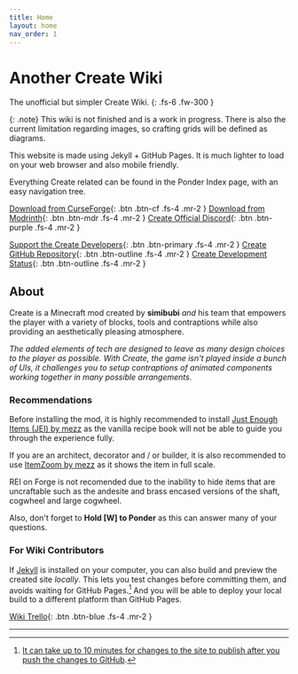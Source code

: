 ```yaml
---
title: Home
layout: home
nav_order: 1
---
```

# Another Create Wiki

The unofficial but simpler Create Wiki.
{: .fs-6 .fw-300 }

{: .note}
This wiki is not finished and is a work in progress. There is also the current limitation regarding images, so crafting grids will be defined as diagrams.

This website is made using Jekyll + GitHub Pages.
It is much lighter to load on your web browser and also mobile friendly.

Everything Create related can be found in the Ponder Index page, with an easy navigation tree.

[Download from CurseForge]{: .btn .btn-cf .fs-4 .mr-2 }
[Download from Modrinth]{: .btn .btn-mdr .fs-4 .mr-2 }
[Create Official Discord]{: .btn .btn-purple .fs-4 .mr-2 }

[Support the Create Developers]{: .btn .btn-primary .fs-4 .mr-2 }
[Create GitHub Repository]{: .btn .btn-outline .fs-4 .mr-2 }
[Create Development Status]{: .btn .btn-outline .fs-4 .mr-2 }

## About
Create is a Minecraft mod created by **simibubi** *and* his team that empowers the player with a variety of blocks, tools and contraptions while also providing an aesthetically pleasing atmosphere.

*The added elements of tech are designed to leave as many design choices to the player as possible. With Create, the game isn't played inside a bunch of UIs, it challenges you to setup contraptions of animated components working together in many possible arrangements.*

### Recommendations
Before installing the mod, it is highly recommended to install [Just Enough Items (JEI) by mezz](https://www.curseforge.com/minecraft/mc-mods/jei) as the vanilla recipe book will not be able to guide you through the experience fully. 

If you are an architect, decorator and / or builder, it is also recommended to use [ItemZoom by mezz](https://www.curseforge.com/minecraft/mc-mods/itemzoom) as it shows the item in full scale.

REI on Forge is not recomended due to the inability to hide items that are uncraftable such as the andesite and brass encased versions of the shaft, cogwheel and large cogwheel.

Also, don't forget to **Hold [W] to Ponder** as this can answer many of your questions.

### For Wiki Contributors
If [Jekyll] is installed on your computer, you can also build and preview the created site *locally*. This lets you test changes before committing them, and avoids waiting for GitHub Pages.[^1] And you will be able to deploy your local build to a different platform than GitHub Pages.

[Wiki Trello]{: .btn .btn-blue .fs-4 .mr-2 }

----

[^1]: [It can take up to 10 minutes for changes to the site to publish after you push the changes to GitHub](https://docs.github.com/en/pages/setting-up-a-github-pages-site-with-jekyll/creating-a-github-pages-site-with-jekyll#creating-your-site).

[Download from CurseForge]: https://www.curseforge.com/minecraft/mc-mods/create
[Download from Modrinth]: https://modrinth.com/mod/create
[Create GitHub Repository]: https://r.createmod.net/gh
[Create Official Discord]: https://discord.gg/AjRTh6B
[Support the Create Developers]: https://github.com/Creators-of-Create/Create/wiki/Supporting-the-Project
[Create Development Status]: https://github.com/Creators-of-Create/Create/wiki/dev.status
[Wiki Trello]: https://trello.com/b/uUDDf4je/another-create-wiki
[Jekyll]: https://jekyllrb.com